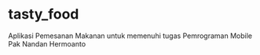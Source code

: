 # tasty_food
 Aplikasi Pemesanan Makanan untuk memenuhi tugas Pemrograman Mobile Pak Nandan Hermoanto
